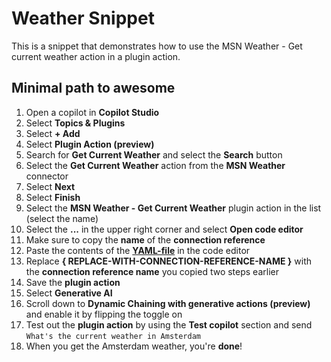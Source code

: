 # Weather Snippet

This is a snippet that demonstrates how to use the MSN Weather - Get current weather action in a plugin action.

## Minimal path to awesome

1. Open a copilot in **Copilot Studio**
1. Select **Topics & Plugins**
1. Select **+ Add**
1. Select **Plugin Action (preview)**
1. Search for **Get Current Weather** and select the **Search** button
1. Select the **Get Current Weather** action from the **MSN Weather** connector
1. Select **Next**
1. Select **Finish**
1. Select the **MSN Weather - Get Current Weather** plugin action in the list (select the name)
1. Select the **...** in the upper right corner and select **Open code editor**
1. Make sure to copy the **name** of the **connection reference**
1. Paste the contents of the **[YAML-file](./source/weather.yaml)** in the code editor
1. Replace **{ REPLACE-WITH-CONNECTION-REFERENCE-NAME }** with the **connection reference name** you copied two steps earlier
1. Save the **plugin action**
1. Select **Generative AI**
1. Scroll down to **Dynamic Chaining with generative actions (preview)** and enable it by flipping the toggle on
1. Test out the **plugin action** by using the **Test copilot** section and send `What's the current weather in Amsterdam`
1. When you get the Amsterdam weather, you're **done**!

